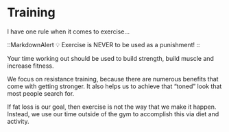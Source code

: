 # Training

I have one rule when it comes to exercise…

::MarkdownAlert
💡 Exercise is NEVER to be used as a punishment!
::

Your time working out should be used to build strength, build muscle and increase fitness.

We focus on resistance training, because there are numerous benefits that come with getting stronger. It also helps us to achieve that “toned” look that most people search for.

If fat loss is our goal, then exercise is not the way that we make it happen. Instead, we use our time outside of the gym to accomplish this via diet and activity.
